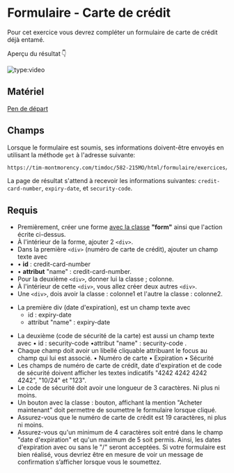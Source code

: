 # Formulaire - Carte de crédit
Pour cet exercice vous devrez compléter un formulaire de carte de crédit déjà entamé.

Aperçu du résultat 👇


![type:video](https://github.com/user-attachments/assets/f624bb1c-fc62-46ed-b66c-6f551c48e7ff)


## Matériel

[Pen de départ](https://codepen.io/pen?template=XWozWyy)

## Champs
Lorsque le formulaire est soumis, ses informations doivent-être envoyés en utilisant la méthode `get` à l'adresse suivante:

```html
https://tim-montmorency.com/timdoc/582-215MO/html/formulaire/exercices/carte-de-credit/submit/
```


La page de résultat s'attend à recevoir les informations suivantes: `credit-card-number`, `expiry-date`, et `security-code`.


## Requis

- Premièrement, créer une forme <u>avec la classe</u> **"form"** ainsi que l'action écrite ci-dessus.
- À l'intérieur de la forme, ajouter 2 `<div>`.
- Dans la première `<div>` (numéro de carte de crédit), ajouter un champ texte avec
-   • **id** : credit-card-number
-   • **attribut** "name" : credit-card-number.
- Pour la deuxième `<div>`, donner lui la classe ; colonne.
- À l'intérieur de cette `<div>`, vous allez créer deux autres `<div>`.
- Une `<div>`, dois avoir la classe : colonne1 et l'autre la classe : colonne2.
* La première div (date d'expiration), est un champ texte avec
  * id : expiry-date
  * attribut "name" : expiry-date
- La deuxième (code de sécurité de la carte) est aussi un champ texte avec
    • id : security-code
    •attribut "name" : security-code .
- Chaque champ doit avoir un libellé cliquable attribuant le focus au champ qui lui est associé.
    • Numéro de carte
    • Expiration
    • Sécurité
- Les champs de numéro de carte de crédit, date d'expiration et de code de sécurité doivent afficher les textes indicatifs "4242 4242 4242 4242", "10/24" et "123".
- Le code de sécurité doit avoir une longueur de 3 caractères. Ni plus ni moins.
- Un bouton avec la classe : bouton, affichant la mention "Acheter maintenant" doit permettre de soumettre le formulaire lorsque cliqué.
- Assurez-vous que le numéro de carte de crédit est 19 caractères, ni plus ni moins.
- Assurez-vous qu'un minimum de 4 caractères soit entré dans le champ "date d'expiration" et qu'un maximum de 5 soit permis. Ainsi, les dates d'expiration avec ou sans le "/" seront acceptées.
Si votre formulaire est bien réalisé, vous devriez être en mesure de voir un message de confirmation s’afficher lorsque vous le soumettez.
